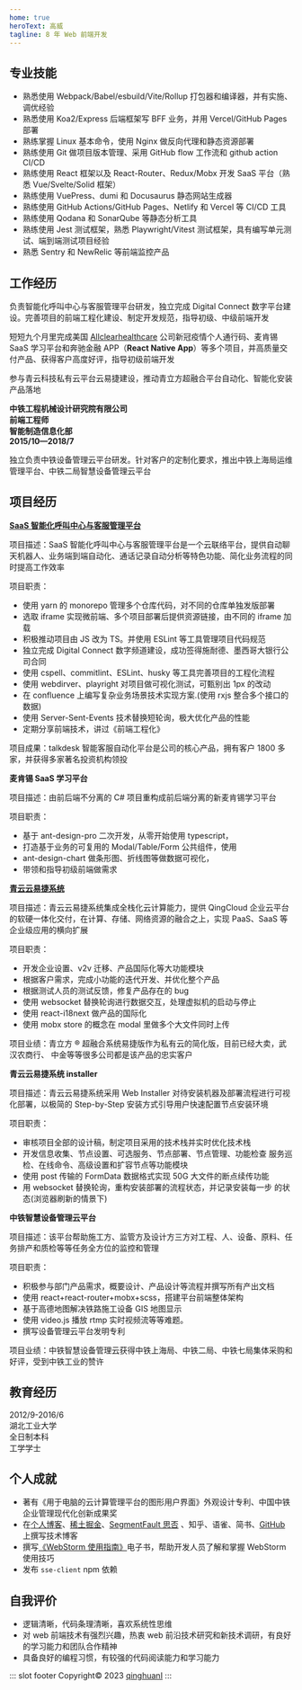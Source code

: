 ```yaml
---
home: true
heroText: 高威
tagline: 8 年 Web 前端开发
---
```


## 专业技能

- 熟悉使用 Webpack/Babel/esbuild/Vite/Rollup 打包器和编译器，并有实施、调优经验
- 熟悉使用 Koa2/Express 后端框架写 BFF 业务，并用 Vercel/GitHub Pages 部署
- 熟练掌握 Linux 基本命令，使用 Nginx 做反向代理和静态资源部署
- 熟练使用 Git 做项目版本管理、采用 GitHub flow 工作流和 github action CI/CD
- 熟练使用 React 框架以及 React-Router、Redux/Mobx 开发 SaaS 平台（熟悉 Vue/Svelte/Solid 框架）
- 熟练使用 VuePress、dumi 和 Docusaurus 静态网站生成器
- 熟练使用 GitHub Actions/GitHub Pages、Netlify 和 Vercel 等 CI/CD 工具
- 熟练使用 Qodana 和 SonarQube 等静态分析工具
- 熟练使用 Jest 测试框架，熟悉 Playwright/Vitest 测试框架，具有编写单元测试、端到端测试项目经验
- 熟悉 Sentry 和 NewRelic 等前端监控产品

## 工作经历

<CompanyProfile
  name="Talkdesk"
  title="资深前端工程师"
  department="DCE 项目组"
  workTime="2021/8—至今"
/>

负责智能化呼叫中心与客服管理平台研发，独立完成 Digital Connect 数字平台建设。完善项目的前端工程化建设、制定开发规范，指导初级、中级前端开发

<CompanyProfile
  name="Thoughtworks"
  title="高级前端工程师"
  department="华北项目组"
  workTime="2020/11—2021/8"
/>

短短九个月里完成美国 [Allclearhealthcare](https://allclearhealthcare.com/) 公司新冠疫情个人通行码、麦肯锡 SaaS 学习平台和奔驰金融
APP（**React Native App**）等多个项目，并高质量交付产品、获得客户高度好评，指导初级前端开发

<CompanyProfile
name="青云科技武汉研发中心"
title="高级前端工程师"
department="前端研发部"
workTime="2018/7—2020/9"
/>

参与青云科技私有云平台云易捷建设，推动青立方超融合平台自动化、智能化安装产品落地

<div :style="{display: 'flex', justifyContent: 'space-between'}">
  <div><strong :style='{fontWeight:"700"}'>中铁工程机械设计研究院有限公司</strong></div>
  <div><strong :style='{fontWeight:"700"}'>前端工程师</strong></div>
  <div><strong :style='{fontWeight:"700"}'>智能制造信息化部</strong></div>
  <div><strong :style='{fontWeight:"700"}'>2015/10—2018/7</strong></div>
</div>

独立负责中铁设备管理云平台研发。针对客户的定制化要求，推出中铁上海局运维管理平台、中铁二局智慧设备管理云平台

## 项目经历

[**SaaS 智能化呼叫中心与客服管理平台**](https://www.talkdesk.com/cloud-contact-center/)

项目描述：SaaS 智能化呼叫中心与客服管理平台是一个云联络平台，提供自动聊天机器人、业务端到端自动化、通话记录自动分析等特色功能、简化业务流程的同时提高工作效率

项目职责：

- 使用 yarn 的 monorepo 管理多个仓库代码，对不同的仓库单独发版部署
- 选取 iframe 实现微前端、多个项目部署后提供资源链接，由不同的 iframe 加载
- 积极推动项目由 JS 改为 TS。并使用 ESLint 等工具管理项目代码规范
- 独立完成 Digital Connect 数字频道建设，成功签得施耐德、墨西哥大银行公司合同
- 使用 cspell、commitlint、ESLint、husky 等工具完善项目的工程化流程
- 使用 webdirver、playright 对项目做可视化测试，可甄别出 1px 的改动
- 在 confluence 上编写复杂业务场景技术实现方案.(使用 rxjs 整合多个接口的数据)
- 使用 Server-Sent-Events 技术替换短轮询，极大优化产品的性能
- 定期分享前端技术，讲过《前端工程化》

项目成果：talkdesk 智能客服自动化平台是公司的核心产品，拥有客户 1800 多家，并获得多家著名投资机构领投

**麦肯锡 SaaS 学习平台**

项目描述：由前后端不分离的 C# 项目重构成前后端分离的新麦肯锡学习平台

项目职责：
- 基于 ant-design-pro 二次开发，从零开始使用 typescript，
- 打造基于业务的可复用的 Modal/Table/Form 公共组件，使用
- ant-design-chart 做条形图、折线图等做数据可视化，
- 带领和指导初级前端做需求

**[青云云易捷系统](https://www.qingcloud.com/products/cloudexpress)**

项目描述：青云云易捷系统集成全栈化云计算能力，提供 QingCloud 企业云平台的软硬一体化交付，在计算、存储、网络资源的融合之上，实现
PaaS、SaaS 等企业级应用的横向扩展

项目职责：

- 开发企业设置、v2v 迁移、产品国际化等大功能模块
- 根据客户需求，完成小功能的迭代开发、并优化整个产品
- 根据测试人员的测试反馈，修复产品存在的 bug
- 使用 websocket 替换轮询进行数据交互，处理虚拟机的启动与停止
- 使用 react-i18next 做产品的国际化
- 使用 mobx store 的概念在 modal 里做多个大文件同时上传

项目业绩：青立方 ® 超融合系统易捷版作为私有云的简化版，目前已经大卖，武汉农商行、 中金等等很多公司都是该产品的忠实客户

**青云云易捷系统 installer**

项目描述：青云云易捷系统采用 Web Installer 对待安装机器及部署流程进行可视 化部署，以极简的 Step-by-Step
安装方式引导用户快速配置节点安装环境

项目职责：

- 审核项目全部的设计稿，制定项目采用的技术栈并实时优化技术栈
- 开发信息收集、节点设置、可选服务、节点部署、节点管理、功能检查 服务巡检、在线命令、高级设置和扩容节点等功能模块
- 使用 post 传输的 FormData 数据格式实现 50G 大文件的断点续传功能
- 用 websocket 替换轮询，重构安装部署的流程状态，并记录安装每一步 的状态(浏览器刷新的情景下)

**中铁智慧设备管理云平台**

项目描述：该平台帮助施工方、监管方及设计方三方对工程、人、设备、原料、任务排产和质检等等任务全方位的监控和管理

项目职责：

- 积极参与部门产品需求，概要设计、产品设计等流程并撰写所有产出文档
- 使用 react+react-router+mobx+scss，搭建平台前端整体架构
- 基于高德地图解决铁路施工设备 GIS 地图显示
- 使用 video.js 播放 rtmp 实时视频流等等难题。
- 撰写设备管理云平台发明专利

项目业绩：中铁智慧设备管理云获得中铁上海局、中铁二局、中铁七局集体采购和好评，受到中铁工业的赞许

## 教育经历

<div :style="{display: 'flex', justifyContent: 'space-between'}">
  <div>2012/9-2016/6</div>
  <div>湖北工业大学</div>
  <div>全日制本科</div>
  <div>工学学士</div>
</div>

## 个人成就

- 著有《用于电脑的云计算管理平台的图形用户界面》外观设计专利、中国中铁企业管理现代化创新成果奖
- 在[个人博客](https://qinghuani.fun/)、[稀土掘金](https://juejin.cn/user/4212984286819384/posts)、[SegmentFault 思否](https://segmentfault.com/u/demo_5bf76b5f152ef/articles)
  、知乎、语雀、简书、[GitHub](https://github.com/qinghuanI/qinghuanI.github.io/issues) 上撰写技术博客
- 撰写[《WebStorm 使用指南》](https://www.qinghuani.fun/webstorm-guide/)电子书，帮助开发人员了解和掌握 WebStorm 使用技巧
- 发布 `sse-client` npm 依赖

## 自我评价

- 逻辑清晰，代码条理清晰，喜欢系统性思维
- 对 web 前端技术有强烈兴趣，热衷 web 前沿技术研究和新技术调研，有良好的学习能力和团队合作精神
- 具备良好的编程习惯，有较强的代码阅读能力和学习能力

::: slot footer
Copyright© 2023 [qinghuanI](https://github.com/qinghuanI)
:::
